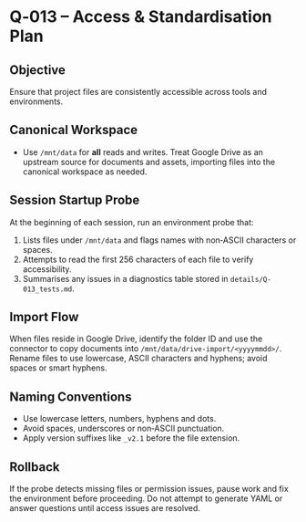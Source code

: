# Q‑013 – Access & Standardisation Plan

## Objective

Ensure that project files are consistently accessible across tools and environments.

## Canonical Workspace

- Use `/mnt/data` for **all** reads and writes.  Treat Google Drive as an upstream source for
  documents and assets, importing files into the canonical workspace as needed.

## Session Startup Probe

At the beginning of each session, run an environment probe that:

1. Lists files under `/mnt/data` and flags names with non‑ASCII characters or spaces.
2. Attempts to read the first 256 characters of each file to verify accessibility.
3. Summarises any issues in a diagnostics table stored in `details/Q-013_tests.md`.

## Import Flow

When files reside in Google Drive, identify the folder ID and use the connector to copy
documents into `/mnt/data/drive-import/<yyyymmdd>/`.  Rename files to use lowercase,
ASCII characters and hyphens; avoid spaces or smart hyphens.

## Naming Conventions

- Use lowercase letters, numbers, hyphens and dots.
- Avoid spaces, underscores or non‑ASCII punctuation.
- Apply version suffixes like `_v2.1` before the file extension.

## Rollback

If the probe detects missing files or permission issues, pause work and fix the environment
before proceeding.  Do not attempt to generate YAML or answer questions until access
issues are resolved.